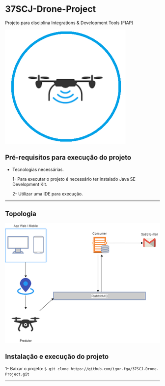 # 37SCJ-Drone-Project
Projeto para disciplina Integrations &amp; Development Tools (FIAP)

![Imagem Drone](Images/drone.PNG)

##  Pré-requisitos para execução do projeto
- Tecnologias necessárias.

  1- Para executar o projeto é necessário ter instalado Java SE Development Kit.
  
  2- Utilizar uma IDE para execução.


---
## Topologia

![Imagem Topologia](Images/topologia.png)


## Instalação e execução do projeto

1- Baixar o projeto: `$ git clone https://github.com/igor-fga/37SCJ-Drone-Project.git`


---
